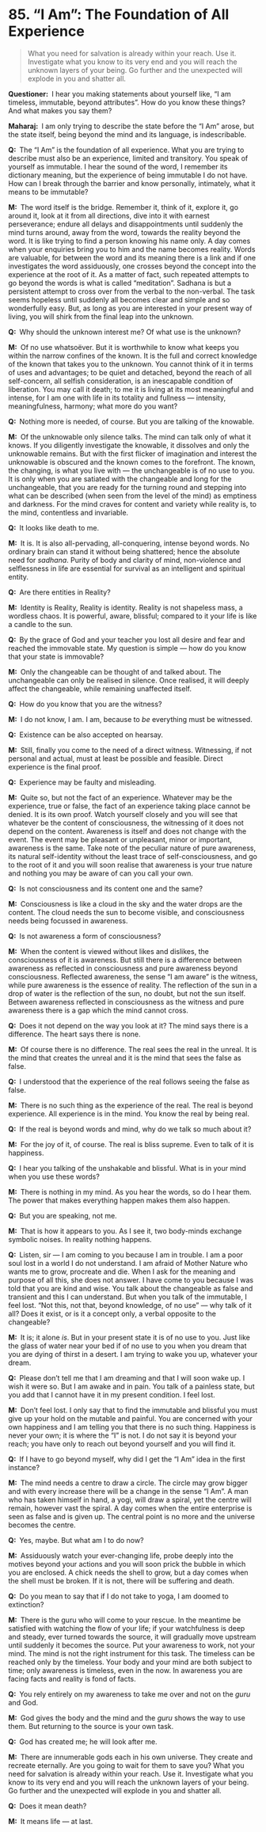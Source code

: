 # 85. “I Am”: The Foundation of All Experience

>What you need for salvation is already within your reach. 
Use it. 
Investigate what you know to its very end and you will reach the unknown layers of your being. 
Go further and the unexpected will explode in you and shatter all.

**Questioner:**&ensp;I hear you making statements about yourself like, “I am timeless, immutable, beyond
attributes”. 
How do you know these things? 
And what makes you say them?

**Maharaj:**&ensp;I am only trying to describe the state before the “I Am” arose, but the state itself, being
beyond the mind and its language, is indescribable.

**Q:**&ensp;The “I Am” is the foundation of all experience. 
What you are trying to describe must also be an experience, limited and transitory. 
You speak of yourself as immutable. 
I hear the sound of the word, I remember its dictionary meaning, but the experience of being immutable I do not have. 
How can I break through the barrier and know personally, intimately, what it means to be immutable?

**M:**&ensp;The word itself is the bridge. Remember it, think of it, explore it, go around it, look at it from all directions, dive into it with earnest perseverance; endure all delays and disappointments until suddenly the mind turns around, away from the word, towards the reality beyond the word. It is like trying to find a person knowing his name only. A day comes when your enquiries bring you to him and the name becomes reality. Words are valuable, for between the word and its meaning there is a link and if one investigates the word assiduously, one crosses beyond the concept into the experience at the root of it. As a matter of fact, such repeated attempts to go beyond the words is what is called “meditation”. <span data-tippy-content="The practice which produces success, <em>siddhi</em>.">Sadhana</span> is but a persistent attempt to cross over from the verbal to the non-verbal. The task seems hopeless until suddenly all becomes clear and simple and so wonderfully easy. But, as long as you are interested in your present way of living, you will shirk from the final leap into the unknown.

**Q:**&ensp;Why should the unknown interest me? 
Of what use is the unknown?

**M:**&ensp;Of no use whatsoëver. 
But it is worthwhile to know what keeps you within the narrow confines of the known. 
It is the full and correct knowledge of the known that takes you to the unknown. 
You cannot think of it in terms of uses and advantages; to be quiet and detached, beyond the reach of all self-concern, all selfish consideration, is an inescapable condition of liberation. 
You may call it death; to me it is living at its most meaningful and intense, for I am one with life in its totality and fullness — intensity, meaningfulness, harmony; what more do you want?

**Q:**&ensp;Nothing more is needed, of course. 
But you are talking of the knowable.

**M:**&ensp;Of the unknowable only silence talks. 
The mind can talk only of what it knows. 
If you diligently investigate the knowable, it dissolves and only the unknowable remains. 
But with the first flicker of imagination and interest the unknowable is obscured and the known comes to the forefront. The known, the changing, is what you live with — the unchangeable is of no use to you. 
It is only when you are satiated with the changeable and long for the unchangeable, that you are ready for the turning round and stepping into what can be described (when seen from the level of the mind) as emptiness and darkness. 
For the mind craves for content and variety while reality is, to the mind, contentless and invariable.

**Q:**&ensp;It looks like death to me.

**M:**&ensp;It is. 
It is also all-pervading, all-conquering, intense beyond words. 
No ordinary brain can stand it without being shattered; hence the absolute need for *sadhana*. 
Purity of body and clarity of mind, non-violence and selflessness in life are essential for survival as an intelligent and spiritual entity.

**Q:**&ensp;Are there entities in Reality?

**M:**&ensp;Identity is Reality, Reality is identity. 
Reality is not shapeless mass, a wordless chaos. 
It is powerful, aware, blissful; compared to it your life is like a candle to the sun.

**Q:**&ensp;By the grace of God and your teacher you lost all desire and fear and reached the immovable state. 
My question is simple — how do you know that your state is immovable?

**M:**&ensp;Only the changeable can be thought of and talked about. 
The unchangeable can only be realised in silence. 
Once realised, it will deeply affect the changeable, while remaining unaffected itself.

**Q:**&ensp;How do you know that you are the witness?

**M:**&ensp;I do not know, I am. 
I am, because to *be* everything must be witnessed.

**Q:**&ensp;Existence can be also accepted on hearsay.

**M:**&ensp;Still, finally you come to the need of a direct witness. 
Witnessing, if not personal and actual, must at least be possible and feasible. 
Direct experience is the final proof.

**Q:**&ensp;Experience may be faulty and misleading.

**M:**&ensp;Quite so, but not the fact of an experience. 
Whatever may be the experience, true or false, the fact of an experience taking place cannot be denied. 
It is its own proof. 
Watch yourself closely and you will see that whatever be the content of consciousness, the witnessing of it does not depend on the content. 
Awareness is itself and does not change with the event. 
The event may be pleasant or unpleasant, minor or important, awareness is the same. 
Take note of the peculiar nature of pure awareness, its natural self-identity without the least trace of self-consciousness, and go to the root of it and you will soon realise that awareness is your true nature and nothing you may be aware of can you call your own.

**Q:**&ensp;Is not consciousness and its content one and the same?

**M:**&ensp;Consciousness is like a cloud in the sky and the water drops are the content. 
The cloud needs the sun to become visible, and consciousness needs being focussed in awareness.

**Q:**&ensp;Is not awareness a form of consciousness?

**M:**&ensp;When the content is viewed without likes and dislikes, the consciousness of it is awareness. But still there is a difference between awareness as reflected in consciousness and pure awareness beyond consciousness. Reflected awareness, the sense “I am aware” is the witness, while pure awareness is the essence of reality. The reflection of the sun in a drop of water is the reflection of the sun, no doubt, but not the sun itself. Between awareness reflected in consciousness as the witness and pure awareness there is a gap which the mind cannot cross.

**Q:**&ensp;Does it not depend on the way you look at it? 
The mind says there is a difference. 
The heart says there is none.

**M:**&ensp;Of course there is no difference. 
The real sees the real in the unreal. 
It is the mind that creates the unreal and it is the mind that sees the false as false.

**Q:**&ensp;I understood that the experience of the real follows seeing the false as false.

**M:**&ensp;There is no such thing as the experience of the real. 
The real is beyond experience. 
All experience is in the mind. 
You know the real by being real.

**Q:**&ensp;If the real is beyond words and mind, why do we talk so much about it?

**M:**&ensp;For the joy of it, of course. 
The real is bliss supreme. 
Even to talk of it is happiness.

**Q:**&ensp;I hear you talking of the unshakable and blissful. 
What is in your mind when you use these words?

**M:**&ensp;There is nothing in my mind. 
As you hear the words, so do I hear them. 
The power that makes everything happen makes them also happen.

**Q:**&ensp;But you are speaking, not me.

**M:**&ensp;That is how it appears to you. 
As I see it, two body-minds exchange symbolic noises. In reality nothing happens.

**Q:**&ensp;Listen, sir — I am coming to you because I am in trouble. I am a poor soul lost in a world I do not understand. I am afraid of Mother Nature who wants me to grow, procreate and die. When I ask for the meaning and purpose of all this, she does not answer. I have come to you because I was told that you are kind and wise. You talk about the changeable as false and transient and this I can understand. But when you talk of the immutable, I feel lost. “Not this, not that, beyond knowledge, of no use” — why talk of it all? Does it exist, or is it a concept only, a verbal opposite to the changeable?

**M:**&ensp;It is; it alone *is*. 
But in your present state it is of no use to you. 
Just like the glass of water near your bed if of no use to you when you dream that you are dying of thirst in a desert. 
I am trying to wake you up, whatever your dream.

**Q:**&ensp;Please don’t tell me that I am dreaming and that I will soon wake up. 
I wish it were so. 
But I am awake and in pain. 
You talk of a painless state, but you add that I cannot have it in my present condition. 
I feel lost.

**M:**&ensp;Don’t feel lost. 
I only say that to find the immutable and blissful you must give up your hold on the mutable and painful. 
You are concerned with your own happiness and I am telling you that there is no such thing. 
Happiness is never your own; it is where the “I” is not. 
I do not say it is beyond your reach; you have only to reach out beyond yourself and you will find it.

**Q:**&ensp;If I have to go beyond myself, why did I get the “I Am” idea in the first instance?

**M:**&ensp;The mind needs a centre to draw a circle. 
The circle may grow bigger and with every increase there will be a change in the sense “I Am”. 
A man who has taken himself in hand, a <span data-tippy-content="One who practices <em>yoga</em>.">yogi</span>, will draw a spiral, yet the centre will remain, however vast the spiral. 
A day comes when the entire enterprise is seen as false and is given up. 
The central point is no more and the universe becomes the centre.

**Q:**&ensp;Yes, maybe. But what am I to do now?

**M:**&ensp;Assiduously watch your ever-changing life, probe deeply into the motives beyond your actions and you will soon prick the bubble in which you are enclosed. 
A chick needs the shell to grow, but a day comes when the shell must be broken. 
If it is not, there will be suffering and death.

**Q:**&ensp;Do you mean to say that if I do not take to <span data-tippy-content="One of the six systems of the Hindu philosophy (from <em>yoj</em>, to yoke or join). <em>Yoga</em> teaches the means by which the individual spirit (<em>jivatma</em>) can be joined or united with the universal spirit (<em>Paramatma</em>).">yoga</span>, I am doomed to extinction?

**M:**&ensp;There is the <span data-tippy-content="Spiritual teacher, preceptor.">guru</span> who will come to your rescue. 
In the meantime be satisfied with watching the flow of your life; if your watchfulness is deep and steady, ever turned towards the source, it will gradually move upstream until suddenly it becomes the source. 
Put your awareness to work, not your mind. 
The mind is not the right instrument for this task. 
The timeless can be reached only by the timeless. 
Your body and your mind are both subject to time; only awareness is timeless, even in the now. 
In awareness you are facing facts and reality is fond of facts.

**Q:**&ensp;You rely entirely on my awareness to take me over and not on the *guru* and God.

**M:**&ensp;God gives the body and the mind and the *guru* shows the way to use them. 
But returning to the source is your own task.

**Q:**&ensp;God has created me; he will look after me.

**M:**&ensp;There are innumerable gods each in his own universe. 
They create and recreate eternally. 
Are you going to wait for them to save you? 
What you need for salvation is already within your reach. 
Use it. 
Investigate what you know to its very end and you will reach the unknown layers of your being. 
Go further and the unexpected will explode in you and shatter all.

**Q:**&ensp;Does it mean death?

**M:**&ensp;It means life — at last.


<script>
export default {
  props: ["slot-key"],
  mounted () {
    tippy("[data-tippy-content]", {allowHTML: true});
  }
}
</script>
